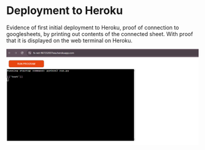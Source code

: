 # Deployment to Heroku

Evidence of first initial deployment to Heroku, proof of connection to googlesheets, by printing out contents of the connected sheet. With proof that it is displayed on the web terminal on Heroku. 

![Initial deployment test to Heroku](../testing/screenshots/heroku-deployment-test-1.png)